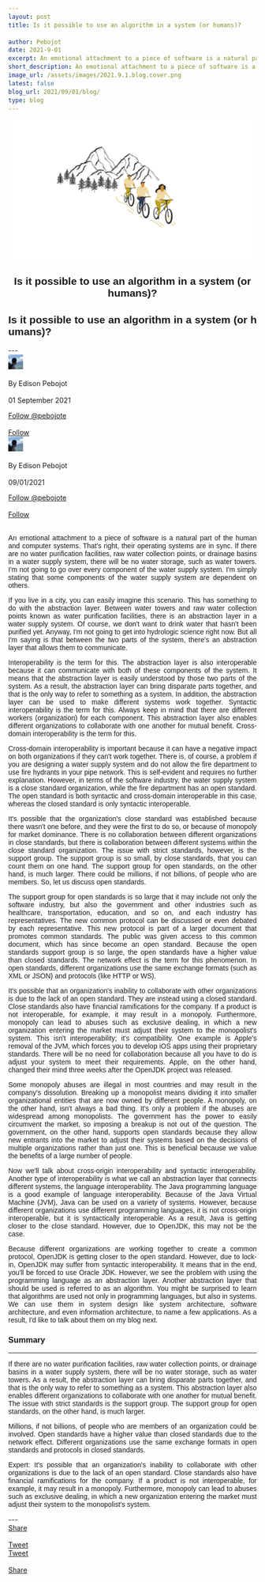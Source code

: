 ```yaml
---
layout: post
title: Is it possible to use an algorithm in a system (or humans)?

author: Pebojot
date: 2021-9-01
excerpt: An emotional attachment to a piece of software is a natural part of the human and computer systems. That's right, their operating systems are in sync. If there are no water purification facilities, raw water collection points, or drainage basins in a water supply system, there will be no water storage, such as water towers.
short_description: An emotional attachment to a piece of software is a natural part of the human and computer systems. That's right, their operating systems are in sync.
image_url: /assets/images/2021.9.1.blog.cover.png
latest: false
blog_url: 2021/09/01/blog/
type: blog
---
```

<img src="/assets/images/2021.9.1.blog.cover.png" class="rounded img-fluid">

<div class="desktop__size " style="text-align: center;font-family:sans-serif;word-spacing: 0px;">
    <h2>Is it possible to use an algorithm in a system (or humans)?</h2>
</div>
<div class="mobile__size " style="text-align: justify;word-break: break-all;font-family:sans-serif;word-spacing: 0px;">
    <h2>Is it possible to use an algorithm in a system (or humans)?</h2>
</div>
---

  <div class="desktop__size ">
    <div class="d-flex align-items-center">
      <div class="align-self-center">
        <small class="text-muted">
          <img src="/assets/images/2.webp" width="30" height="30" class="img-fluid rounded-circle"
            alt="Edison Pebojot">
        </small>
      </div>
      &nbsp;
      <div class="align-self-center">
        By Edison Pebojot
      </div>
      &nbsp;
      <div class="align-self-center">
        01 September 2021
      </div>
    </div>
    <p></p>
    <div class="d-flex align-items-center">
      <div class="align-self-center">
        <a href="https://twitter.com/pebojote?ref_src=twsrc%5Etfw" class="twitter-follow-button" data-size="large"
          data-show-screen-name="false" data-show-count="false">Follow @pebojote</a>
        <script async src="https://platform.twitter.com/widgets.js" charset="utf-8"></script>
      </div>
      &nbsp;
      <div class="align-self-center">
        <a class="github-button" href="https://github.com/pebojote"
          data-color-scheme="no-preference: light; light: light; dark: light;" data-size="large"
          aria-label="Follow @pebojote on GitHub">Follow</a>
      </div>
    </div>
  </div>


<div class="mobile__size">
    <div class="d-flex align-items-center">
        <div class="align-self-center">
            <small class="text-muted">
                <img src="/assets/images/2.webp" width="30" height="30" class="img-fluid rounded-circle"  alt="Edison Pebojot">
            </small>
        </div>
        &nbsp;
        <div class="align-self-center">
            By Edison Pebojot
        </div>
        &nbsp;
        <div class="align-self-center flex-grow-1">
            09/01/2021
        </div>
    </div>
    <p></p>
    <div class="d-flex align-items-center justify-content-start">
        <div class="align-self-center">
            <a href="https://twitter.com/pebojote?ref_src=twsrc%5Etfw" class="twitter-follow-button align-self-center" data-show-screen-name="false" data-show-count="false">Follow @pebojote</a><script async src="https://platform.twitter.com/widgets.js" charset="utf-8"></script>
        </div>
        &nbsp;
        <div class="align-self-center">
            <a class="github-button align-self-center" href="https://github.com/pebojote" aria-label="Follow @pebojote on GitHub">Follow</a>
        </div>
    </div>
</div>
<br />
<div style="text-align: justify;word-break: keep-all;font-family:sans-serif;">
    <p>
        An emotional attachment to a piece of software is a natural part of the human and computer systems. That's right, their operating systems are in sync. If there are no water purification facilities, raw water collection points, or drainage basins in a water supply system, there will be no water storage, such as water towers. I'm not going to go over every component of the water supply system. I'm simply stating that some components of the water supply system are dependent on others.
    </p>
    <p>
        If you live in a city, you can easily imagine this scenario. This has something to do with the abstraction layer. Between water towers and raw water collection points known as water purification facilities, there is an abstraction layer in a water supply system. Of course, we don't want to drink water that hasn't been purified yet. Anyway, I'm not going to get into hydrologic science right now. But all I'm saying is that between the two parts of the system, there's an abstraction layer that allows them to communicate.
    </p>
    <p>
        Interoperability is the term for this. The abstraction layer is also interoperable because it can communicate with both of these components of the system. It means that the abstraction layer is easily understood by those two parts of the system. As a result, the abstraction layer can bring disparate parts together, and that is the only way to refer to something as a system. In addition, the abstraction layer can be used to make different systems work together. Syntactic interoperability is the term for this. Always keep in mind that there are different workers (organization) for each component. This abstraction layer also enables different organizations to collaborate with one another for mutual benefit. Cross-domain interoperability is the term for this.
    </p>
    <p>
        Cross-domain interoperability is important because it can have a negative impact on both organizations if they can't work together. There is, of course, a problem if you are designing a water supply system and do not allow the fire department to use fire hydrants in your pipe network. This is self-evident and requires no further explanation. However, in terms of the software industry, the water supply system is a close standard organization, while the fire department has an open standard. The open standard is both syntactic and cross-domain interoperable in this case, whereas the closed standard is only syntactic interoperable.
    </p>
    <p>
        It's possible that the organization's close standard was established because there wasn't one before, and they were the first to do so, or because of monopoly for market dominance. There is no collaboration between different organizations in close standards, but there is collaboration between different systems within the close standard organization. The issue with strict standards, however, is the support group. The support group is so small, by close standards, that you can count them on one hand. The support group for open standards, on the other hand, is much larger. There could be millions, if not billions, of people who are members. So, let us discuss open standards.
    </p>
    <p>
        The support group for open standards is so large that it may include not only the software industry, but also the government and other industries such as healthcare, transportation, education, and so on, and each industry has representatives. The new common protocol can be discussed or even debated by each representative. This new protocol is part of a larger document that promotes common standards. The public was given access to this common document, which has since become an open standard. Because the open standards support group is so large, the open standards have a higher value than closed standards. The network effect is the term for this phenomenon. In open standards, different organizations use the same exchange formats (such as XML or JSON) and protocols (like HTTP or WS).
    </p>
    <p>
        It's possible that an organization's inability to collaborate with other organizations is due to the lack of an open standard. They are instead using a closed standard. Close standards also have financial ramifications for the company. If a product is not interoperable, for example, it may result in a monopoly. Furthermore, monopoly can lead to abuses such as exclusive dealing, in which a new organization entering the market must adjust their system to the monopolist's system. This isn't interoperability; it's compatibility. One example is Apple's removal of the JVM, which forces you to develop iOS apps using their proprietary standards. There will be no need for collaboration because all you have to do is adjust your system to meet their requirements. Apple, on the other hand, changed their mind three weeks after the OpenJDK project was released.
    </p>
    <p>
        Some monopoly abuses are illegal in most countries and may result in the company's dissolution. Breaking up a monopolist means dividing it into smaller organizational entities that are now owned by different people. A monopoly, on the other hand, isn't always a bad thing. It's only a problem if the abuses are widespread among monopolists. The government has the power to easily circumvent the market, so imposing a breakup is not out of the question. The government, on the other hand, supports open standards because they allow new entrants into the market to adjust their systems based on the decisions of multiple organizations rather than just one. This is beneficial because we value the benefits of a large number of people.
    </p>
    <p>
        Now we'll talk about cross-origin interoperability and syntactic interoperability. Another type of interoperability is what we call an abstraction layer that connects different systems, the language interoperability. The Java programming language is a good example of language interoperability. Because of the Java Virtual Machine (JVM), Java can be used on a variety of systems. However, because different organizations use different programming languages, it is not cross-origin interoperable, but it is syntactically interoperable. As a result, Java is getting closer to the close standard. However, due to OpenJDK, this may not be the case.
    </p>
    <p>
        Because different organizations are working together to create a common protocol, OpenJDK is getting closer to the open standard. However, due to lock-in, OpenJDK may suffer from syntactic interoperability. It means that in the end, you'll be forced to use Oracle JDK. However, we see the problem with using the programming language as an abstraction layer. Another abstraction layer that should be used is referred to as an algorithm. You might be surprised to learn that algorithms are used not only in programming languages, but also in systems. We can use them in system design like system architecture, software architecture, and even information architecture, to name a few applications. As a result, I'd like to talk about them on my blog next.
    </p>
    <h3>Summary</h3>
    <hr />
    <p>
        If there are no water purification facilities, raw water collection points, or drainage basins in a water supply system, there will be no water storage, such as water towers. As a result, the abstraction layer can bring disparate parts together, and that is the only way to refer to something as a system. This abstraction layer also enables different organizations to collaborate with one another for mutual benefit. The issue with strict standards is the support group. The support group for open standards, on the other hand, is much larger.
    </p>
    <p>
        Millions, if not billions, of people who are members of an organization could be involved. Open standards have a higher value than closed standards due to the network effect. Different organizations use the same exchange formats in open standards and protocols in closed standards.
    </p>
    <p>
        Expert: It's possible that an organization's inability to collaborate with other organizations is due to the lack of an open standard. Close standards also have financial ramifications for the company. If a product is not interoperable, for example, it may result in a monopoly. Furthermore, monopoly can lead to abuses such as exclusive dealing, in which a new organization entering the market must adjust their system to the monopolist's system.
    </p>
</div>
---
<div class="desktop__size ">
  <div class="d-flex align-items-center">
    <div class="align-self-center">
      <div class="fb-share-button align-self-center" style="vertical-align: super;top:-2px" data-href="https://www.pebojot.com/2021/09/01/blog/" data-layout="button" data-size="large"><a target="_blank" href="https://www.facebook.com/sharer/sharer.php?u=https%3A%2F%2Fdevelopers.facebook.com%2Fdocs%2Fplugins%2F&amp;src=sdkpreparse" class="fb-xfbml-parse-ignore">Share</a></div>
    </div>
    &nbsp;
    <div class="align-self-center">
      <a href="https://twitter.com/share?ref_src=twsrc%5Etfw" class="twitter-share-button" data-size="large"
        data-show-screen-name="false" data-show-count="false" data-via="pebojote">Tweet</a>
      <script async src="https://platform.twitter.com/widgets.js" charset="utf-8"></script>
    </div>
  </div>
</div>

<div class="mobile__size">
    <div class="d-flex align-items-center justify-content-start">
        <div class="align-self-center">
            <a href="https://twitter.com/share?ref_src=twsrc%5Etfw" class="twitter-share-button align-self-center" data-show-screen-name="false" data-show-count="false" data-via="pebojote">Tweet</a><script async src="https://platform.twitter.com/widgets.js" charset="utf-8"></script>
        </div>
        &nbsp;
        <div class="align-self-center">
            <div class="fb-share-button align-self-center" style="vertical-align: super;top:-2px" data-href="https://www.pebojot.com/2021/09/01/blog/" data-layout="button" data-size="small"><a target="_blank" href="https://www.facebook.com/sharer/sharer.php?u=https%3A%2F%2Fdevelopers.facebook.com%2Fdocs%2Fplugins%2F&amp;src=sdkpreparse" class="fb-xfbml-parse-ignore">Share</a></div>
        </div>
    </div>
</div>
<br />
<br />
<br />
<br />
<br />